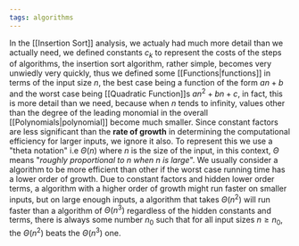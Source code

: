```yaml
---
tags: algorithms
---
```

In the [[Insertion Sort]] analysis, we actualy had much more detail than we actually need, we defined constants $c_{k}$ to represent the costs of the steps of algorithms, the insertion sort algorithm, rather simple, becomes very unwiedly very quickly, thus we defined some [[Functions|functions]] in terms of the input size $n$, the best case being a function of the form $an +b$ and the worst case being [[Quadratic Function]]s $an^{2}+bn+c$, in fact, this is more detail than we need, because when $n$ tends to infinity, values other than the degree of the leading monomial in the overall [[Polynomials|polynomial]] become much smaller. Since constant factors are less significant than the **rate of growth** in determining the computational efficiency for larger inputs, we ignore it also.
To represent this we use a "theta notation" i.e $\Theta(n)$ where $n$ is the size of the input, in this context, $\Theta$ means "*roughly proportional to $n$ when $n$ is large*". We usually consider a algorithm to be more efficient than other if the worst case running time has a lower order of growth. Due to constant factors and hidden lower order terms, a algorithm with a higher order of growth might run faster on smaller inputs, but on large enough inputs, a algorithm that takes $\Theta(n^{2})$ will run faster than a algorithm of $\Theta(n^3)$ regardless of the hidden constants and terms, there is always some number $n_{0}$ such that for all input sizes $n \ge n_{0}$, the $\Theta(n^{2})$ beats the $\Theta(n^{3})$ one.